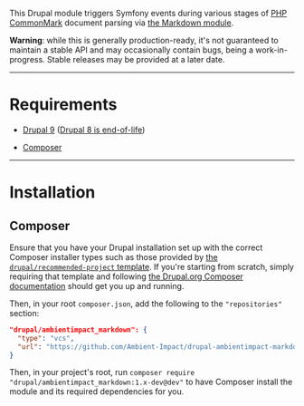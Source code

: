 This Drupal module triggers Symfony events during various stages of
[PHP CommonMark](https://commonmark.thephpleague.com/) document parsing via
[the Markdown module](https://www.drupal.org/project/markdown).

**Warning**: while this is generally production-ready, it's not guaranteed to
maintain a stable API and may occasionally contain bugs, being a
work-in-progress. Stable releases may be provided at a later date.

----

# Requirements

* [Drupal 9](https://www.drupal.org/download) ([Drupal 8 is end-of-life](https://www.drupal.org/psa-2021-11-30))

* [Composer](https://getcomposer.org/)

----

# Installation

## Composer

Ensure that you have your Drupal installation set up with the correct Composer
installer types such as those provided by [the `drupal/recommended-project`
template](https://www.drupal.org/docs/develop/using-composer/starting-a-site-using-drupal-composer-project-templates#s-drupalrecommended-project).
If you're starting from scratch, simply requiring that template and following
[the Drupal.org Composer
documentation](https://www.drupal.org/docs/develop/using-composer/starting-a-site-using-drupal-composer-project-templates)
should get you up and running.

Then, in your root `composer.json`, add the following to the `"repositories"`
section:

```json
"drupal/ambientimpact_markdown": {
  "type": "vcs",
  "url": "https://github.com/Ambient-Impact/drupal-ambientimpact-markdown.git"
}
```

Then, in your project's root, run `composer require
"drupal/ambientimpact_markdown:1.x-dev@dev"` to have Composer install the module and
its required dependencies for you.
